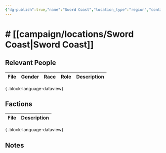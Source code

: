 ```yaml
---
{"dg-publish":true,"name":"Sword Coast","location_type":"region","continent":null,"region":null,"city":null,"description":null,"tags":null,"permalink":"/campaign/locations/sword-coast/","dgPassFrontmatter":true,"noteIcon":"","created":"2025-10-26T14:56:51.090-07:00","updated":"2025-10-27T13:36:14.503-07:00"}
---
```


# # [[campaign/locations/Sword Coast\|Sword Coast]]


## Relevant People
| File | Gender | Race | Role | Description |
| ---- | ------ | ---- | ---- | ----------- |

{ .block-language-dataview}

## Factions
| File | Description |
| ---- | ----------- |

{ .block-language-dataview}

## Notes
